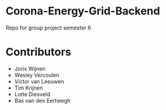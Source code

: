 # Corona-Energy-Grid-Backend
Repo for group project semester 6

# Contributors
+ Joris Wijnen
+ Wesley Vercoulen
+ Victor van Leeuwen
+ Tim Krijnen
+ Lotte Diesveld
+ Bas van den Eertwegh

